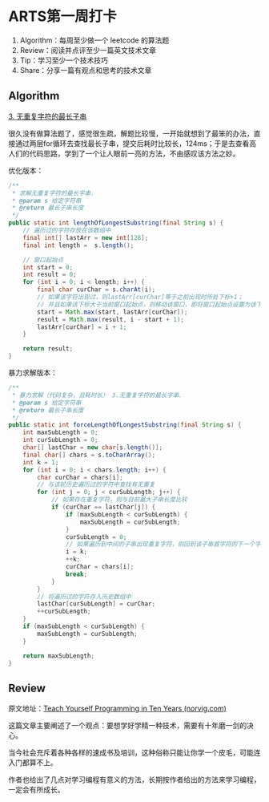 # ARTS第一周打卡

1. Algorithm：每周至少做一个 leetcode 的算法题
2. Review：阅读并点评至少一篇英文技术文章
3. Tip：学习至少一个技术技巧
4. Share：分享一篇有观点和思考的技术文章



## Algorithm

[3. 无重复字符的最长子串](https://leetcode-cn.com/problems/longest-substring-without-repeating-characters/)

很久没有做算法题了，感觉很生疏，解题比较慢，一开始就想到了最笨的办法，直接通过两层for循环去查找最长子串，提交后耗时比较长，124ms；于是去查看高人们的代码思路，学到了一个让人眼前一亮的方法，不由感叹该方法之妙。

优化版本：

```java
/**
 * 求解无重复字符的最长字串.
 * @param s 给定字符串
 * @return 最长子串长度
 */
public static int lengthOfLongestSubstring(final String s) {
    // 遍历过的字符存放在该数组中
    final int[] lastArr = new int[128];
    final int length =  s.length();

    // 窗口起始点
    int start = 0;
    int result = 0;
    for (int i = 0; i < length; i++) {
        final char curChar = s.charAt(i);
        // 如果该字符出现过，则lastArr[curChar]等于之前出现时所处下标+1；
        // 并且如果该下标大于当前窗口起始点，则移动该窗口，即将窗口起始点设置为该下标。
        start = Math.max(start, lastArr[curChar]);
        result = Math.max(result, i - start + 1);
        lastArr[curChar] = i + 1;
    }

    return result;
}
```

暴力求解版本：

```java
/**
 * 暴力求解（代码复杂，且耗时长） 3.无重复字符的最长字串.
 * @param s 给定字符串
 * @return 最长子串长度
 */
public static int forceLengthOfLongestSubstring(final String s) {
    int maxSubLength = 0;
    int curSubLength = 0;
    char[] lastChar = new char[s.length()];
    final char[] chars = s.toCharArray();
    int k = 1;
    for (int i = 0; i < chars.length; i++) {
        char curChar = chars[i];
        // 与该轮历史遍历过的字符中查找有无重复
        for (int j = 0; j < curSubLength; j++) {
            // 如果存在重复字符，则与目前最大子串长度比较
            if (curChar == lastChar[j]) {
                if (maxSubLength < curSubLength) {
                    maxSubLength = curSubLength;
                }
                curSubLength = 0;
                // 如果遍历到中间的子串出现重复字符，则回到该子串首字符的下一个字符继续遍历
                i = k;
                ++k;
                curChar = chars[i];
                break;
            }
        }
        // 将遍历过的字符存入历史数组中
        lastChar[curSubLength] = curChar;
        ++curSubLength;
    }
    if (maxSubLength < curSubLength) {
        maxSubLength = curSubLength;
    }

    return maxSubLength;
}
```



## Review

原文地址：[Teach Yourself Programming in Ten Years (norvig.com)](http://norvig.com/21-days.html)

这篇文章主要阐述了一个观点：要想学好学精一种技术，需要有十年磨一剑的决心。

当今社会充斥着各种各样的速成书及培训，这种俗称只能让你学一个皮毛，可能连入门都算不上。

作者也给出了几点对学习编程有意义的方法，长期按作者给出的方法来学习编程，一定会有所成长。

